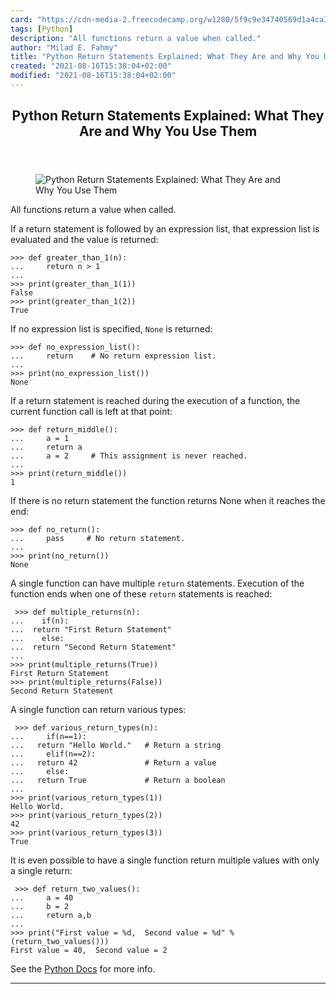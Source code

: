 ```yaml
---
card: "https://cdn-media-2.freecodecamp.org/w1280/5f9c9e34740569d1a4ca3be2.jpg"
tags: [Python]
description: "All functions return a value when called."
author: "Milad E. Fahmy"
title: "Python Return Statements Explained: What They Are and Why You Use Them"
created: "2021-08-16T15:38:04+02:00"
modified: "2021-08-16T15:38:04+02:00"
---
```

<div class="site-wrapper">
<main id="site-main" class="site-main outer">
<div class="inner">
<article class="post-full post tag-python ">
<header class="post-full-header">
<h1 class="post-full-title">Python Return Statements Explained: What They Are and Why You Use Them</h1>
</header>
<figure class="post-full-image">
<picture>
<source media="(max-width: 700px)" sizes="1px" srcset="data:image/gif;base64,R0lGODlhAQABAIAAAAAAAP///yH5BAEAAAAALAAAAAABAAEAAAIBRAA7 1w">
<source media="(min-width: 701px)" sizes="(max-width: 800px) 400px,
(max-width: 1170px) 700px,
1400px" srcset="https://cdn-media-2.freecodecamp.org/w1280/5f9c9e34740569d1a4ca3be2.jpg 300w,
https://cdn-media-2.freecodecamp.org/w1280/5f9c9e34740569d1a4ca3be2.jpg 600w,
https://cdn-media-2.freecodecamp.org/w1280/5f9c9e34740569d1a4ca3be2.jpg 1000w,
https://cdn-media-2.freecodecamp.org/w1280/5f9c9e34740569d1a4ca3be2.jpg 2000w">
<img onerror="this.style.display='none'" src="https://cdn-media-2.freecodecamp.org/w1280/5f9c9e34740569d1a4ca3be2.jpg" alt="Python Return Statements Explained: What They Are and Why You Use Them">
</picture>
</figure>
<section class="post-full-content">
<div class="post-content medium-migrated-article">
<p>All functions return a value when called.</p><p>If a return statement is followed by an expression list, that expression list is evaluated and the value is returned:</p><pre><code class="language-text">&gt;&gt;&gt; def greater_than_1(n):
...     return n &gt; 1
...
&gt;&gt;&gt; print(greater_than_1(1))
False
&gt;&gt;&gt; print(greater_than_1(2))
True</code></pre><p>If no expression list is specified, <code>None</code> is returned:</p><pre><code class="language-text">&gt;&gt;&gt; def no_expression_list():
...     return    # No return expression list.
...
&gt;&gt;&gt; print(no_expression_list())
None</code></pre><p>If a return statement is reached during the execution of a function, the current function call is left at that point:</p><pre><code class="language-text">&gt;&gt;&gt; def return_middle():
...     a = 1
...     return a
...     a = 2     # This assignment is never reached.
...
&gt;&gt;&gt; print(return_middle())
1</code></pre><p>If there is no return statement the function returns None when it reaches the end:</p><pre><code class="language-text">&gt;&gt;&gt; def no_return():
...     pass     # No return statement.
...
&gt;&gt;&gt; print(no_return())
None
</code></pre><p>A single function can have multiple <code>return</code> statements. Execution of the function ends when one of these <code>return</code> statements is reached:</p><pre><code class="language-text"> &gt;&gt;&gt; def multiple_returns(n):
...    if(n):
...  return "First Return Statement"
...    else:
...  return "Second Return Statement"
...
&gt;&gt;&gt; print(multiple_returns(True))
First Return Statement
&gt;&gt;&gt; print(multiple_returns(False))
Second Return Statement
</code></pre><p>A single function can return various types:</p><pre><code class="language-text"> &gt;&gt;&gt; def various_return_types(n):
...     if(n==1):
...   return "Hello World."   # Return a string
...     elif(n==2):
...   return 42               # Return a value
...     else:
...   return True             # Return a boolean
...
&gt;&gt;&gt; print(various_return_types(1))
Hello World.
&gt;&gt;&gt; print(various_return_types(2))
42
&gt;&gt;&gt; print(various_return_types(3))
True</code></pre><p>It is even possible to have a single function return multiple values with only a single return:</p><pre><code class="language-text"> &gt;&gt;&gt; def return_two_values():
...     a = 40
...     b = 2
...     return a,b
...
&gt;&gt;&gt; print("First value = %d,  Second value = %d" %(return_two_values()))
First value = 40,  Second value = 2</code></pre><p>See the <a href="https://docs.python.org/3/reference/simple_stmts.html#the-return-statement" rel="nofollow">Python Docs</a> for more info.</p>
</div>
<hr>
</section>
</article>
</div>
</main>
</div>
<!-- Google Tag Manager (noscript) -->
<!-- End Google Tag Manager (noscript) -->
